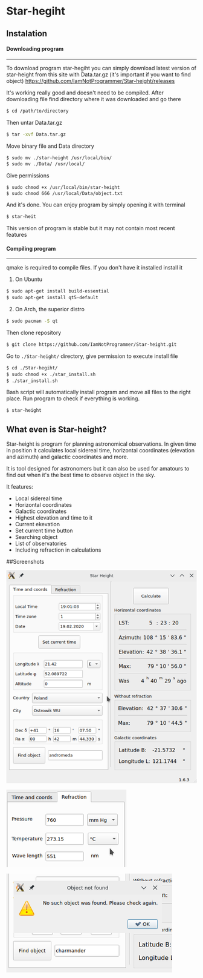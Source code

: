 # Star-hegiht


## Instalation

#### Downloading program

---

To download program star-hegiht you can simply download latest version of star-height from this site
with Data.tar.gz (it's important if you want to find object)
https://github.com/IamNotProgrammer/Star-height/releases

It's working really good and doesn't need to be compiled. After downloading file find directory where it was downloaded
and go there
```sh
$ cd /path/to/directory
```
Then untar Data.tar.gz
```sh
$ tar -xvf Data.tar.gz
```

Move binary file and Data directory
```sh
$ sudo mv ./star-height /usr/local/bin/
$ sudo mv ./Data/ /usr/local/
```

Give permissions
```
$ sudo chmod +x /usr/local/bin/star-height
$ sudo chmod 666 /usr/local/Data/object.txt
```
And it's done. You can enjoy program by simply opening it with terminal
```sh
$ star-heit
```
This version of program is stable but it may not contain most recent features



#### Compiling program

---

qmake is required to compile files. If you don't have it installed install it

1. On Ubuntu
```sh
$ sudo apt-get install build-essential
$ sudo apt-get install qt5-default
```

2. On Arch, the superior distro
```sh
$ sudo pacman -S qt
```


Then clone repository
```sh
$ git clone https://github.com/IamNotProgrammer/Star-height.git
```
Go to `./Star-height/` directory, give permission to execute install file
```sh
$ cd ./Star-hegiht/
$ sudo chmod +x ./star_install.sh
$ ./star_install.sh
```

Bash script will automatically install program and move all files to the right place.
Run program to check if everything is working.

```sh
$ star-height
```

## What even is Star-height?

Star-height is program for planning astronomical observations.
In given time in position it calculates local sidereal time,
horizontal coordinates (elevation and azimuth) and galactic coordinates and more.

It is tool designed for astronomers but it can also be used for amatours to find out when it's the best time
to observe object in the sky.

It features:

* Local sidereal time
* Horizontal coordinates
* Galactic coordinates
* Highest elevation and time to it
* Current ekevation
* Set current time button
* Searching object
* List of observatories
* Including refraction in calculations

##Screenshots

 ![alt text](https://raw.githubusercontent.com/IamNotProgrammer/Star-height/master/screenshots/Screenshot_20200219_190134.png)
 
 ![alt text](https://raw.githubusercontent.com/IamNotProgrammer/Star-height/master/screenshots/Screenshot_20200219_190246.png)
 
 ![alt text](https://raw.githubusercontent.com/IamNotProgrammer/Star-height/master/screenshots/Screenshot_20200219_190337.png)
